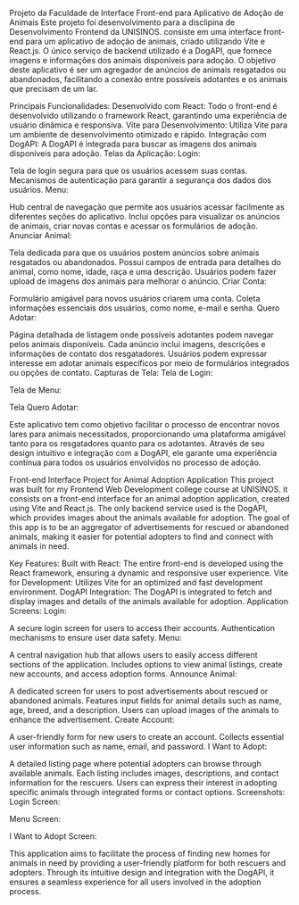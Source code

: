 Projeto da Faculdade de Interface Front-end para Aplicativo de Adoção de Animais
Este projeto foi desenvolvimento para a disclipina de Desenvolvimento Frontend da UNISINOS. consiste em uma interface front-end para um aplicativo de adoção de animais, criado utilizando Vite e React.js. O único serviço de backend utilizado é a DogAPI, que fornece imagens e informações dos animais disponíveis para adoção. O objetivo deste aplicativo é ser um agregador de anúncios de animais resgatados ou abandonados, facilitando a conexão entre possíveis adotantes e os animais que precisam de um lar.

Principais Funcionalidades:
Desenvolvido com React: Todo o front-end é desenvolvido utilizando o framework React, garantindo uma experiência de usuário dinâmica e responsiva.
Vite para Desenvolvimento: Utiliza Vite para um ambiente de desenvolvimento otimizado e rápido.
Integração com DogAPI: A DogAPI é integrada para buscar as imagens dos animais disponíveis para adoção.
Telas da Aplicação:
Login:

Tela de login segura para que os usuários acessem suas contas.
Mecanismos de autenticação para garantir a segurança dos dados dos usuários.
Menu:

Hub central de navegação que permite aos usuários acessar facilmente as diferentes seções do aplicativo.
Inclui opções para visualizar os anúncios de animais, criar novas contas e acessar os formulários de adoção.
Anunciar Animal:

Tela dedicada para que os usuários postem anúncios sobre animais resgatados ou abandonados.
Possui campos de entrada para detalhes do animal, como nome, idade, raça e uma descrição.
Usuários podem fazer upload de imagens dos animais para melhorar o anúncio.
Criar Conta:

Formulário amigável para novos usuários criarem uma conta.
Coleta informações essenciais dos usuários, como nome, e-mail e senha.
Quero Adotar:

Página detalhada de listagem onde possíveis adotantes podem navegar pelos animais disponíveis.
Cada anúncio inclui imagens, descrições e informações de contato dos resgatadores.
Usuários podem expressar interesse em adotar animais específicos por meio de formulários integrados ou opções de contato.
Capturas de Tela:
Tela de Login:


Tela de Menu:


Tela Quero Adotar:


Este aplicativo tem como objetivo facilitar o processo de encontrar novos lares para animais necessitados, proporcionando uma plataforma amigável tanto para os resgatadores quanto para os adotantes. Através de seu design intuitivo e integração com a DogAPI, ele garante uma experiência contínua para todos os usuários envolvidos no processo de adoção.

Front-end Interface Project for Animal Adoption Application
This project was built for my Frontend Web Development college course at UNISINOS. it consists on a front-end interface for an animal adoption application, created using Vite and React.js. The only backend service used is the DogAPI, which provides images about the animals available for adoption. The goal of this app is to be an aggregator of advertisements for rescued or abandoned animals, making it easier for potential adopters to find and connect with animals in need.

Key Features:
Built with React: The entire front-end is developed using the React framework, ensuring a dynamic and responsive user experience.
Vite for Development: Utilizes Vite for an optimized and fast development environment.
DogAPI Integration: The DogAPI is integrated to fetch and display images and details of the animals available for adoption.
Application Screens:
Login:

A secure login screen for users to access their accounts.
Authentication mechanisms to ensure user data safety.
Menu:

A central navigation hub that allows users to easily access different sections of the application.
Includes options to view animal listings, create new accounts, and access adoption forms.
Announce Animal:

A dedicated screen for users to post advertisements about rescued or abandoned animals.
Features input fields for animal details such as name, age, breed, and a description.
Users can upload images of the animals to enhance the advertisement.
Create Account:

A user-friendly form for new users to create an account.
Collects essential user information such as name, email, and password.
I Want to Adopt:

A detailed listing page where potential adopters can browse through available animals.
Each listing includes images, descriptions, and contact information for the rescuers.
Users can express their interest in adopting specific animals through integrated forms or contact options.
Screenshots:
Login Screen:


Menu Screen:


I Want to Adopt Screen:


This application aims to facilitate the process of finding new homes for animals in need by providing a user-friendly platform for both rescuers and adopters. Through its intuitive design and integration with the DogAPI, it ensures a seamless experience for all users involved in the adoption process.
